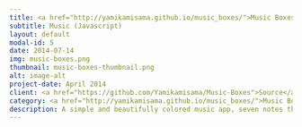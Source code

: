 ```yaml
---
title: <a href="http://yamikamisama.github.io/music_boxes/">Music Boxes</a>
subtitle: Music (Javascript)
layout: default
modal-id: 5
date: 2014-07-14
img: music-boxes.png
thumbnail: music-boxes-thumbnail.png
alt: image-alt
project-date: April 2014
client: <a href="https://github.com/Yamikamisama/Music-Boxes">Source</a>
category: <a href="http://yamikamisama.github.io/music_boxes/">Music Boxes</a>
description: A simple and beautifully colored music app, seven notes that you can click and play with.
---
```

